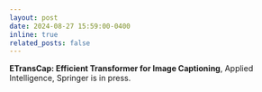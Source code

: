 ```yaml
---
layout: post
date: 2024-08-27 15:59:00-0400
inline: true
related_posts: false
---
```


**ETransCap: Efficient Transformer for Image Captioning**, Applied Intelligence, Springer is in press.
